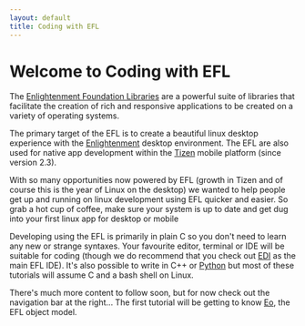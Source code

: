 ```yaml
---
layout: default
title: Coding with EFL
---
```


# Welcome to Coding with EFL

The [Enlightenment Foundation Libraries](https://www.enlightenment.org/p.php?p=about/efl)
  are a powerful suite of libraries that facilitate the creation of rich and responsive applications to be created on a variety of operating systems.

The primary target of the EFL is to create a beautiful linux desktop experience with the [Enlightenment](http://enlightenment.org)
  desktop environment. The EFL are also used for native app development within the [Tizen](https://www.tizen.org)
  mobile platform (since version 2.3).

With so many opportunities now powered by EFL (growth in Tizen and of course this is the year of Linux on the desktop)
  we wanted to help people get up and running on linux development using EFL quicker and easier.
  So grab a hot cup of coffee, make sure your system is up to date and get dug into your first linux app for desktop or mobile

Developing using the EFL is primarily in plain C so you don't need to learn any new or strange syntaxes.
  Your favourite editor, terminal or IDE will be suitable for coding (though we do recommend that you check out [EDI](http://edi-ide.com)
  as the main EFL IDE). It's also possible to write in C++ or [Python](/python) but most of these tutorials
  will assume C and a bash shell on Linux.

There's much more content to follow soon, but for now check out the navigation bar at the right...
The first tutorial will be getting to know [Eo](/eo/), the EFL object model.
